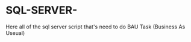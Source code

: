 # SQL-SERVER- 

Here all of the sql server script that's need to do BAU Task (Business As Useual) 

